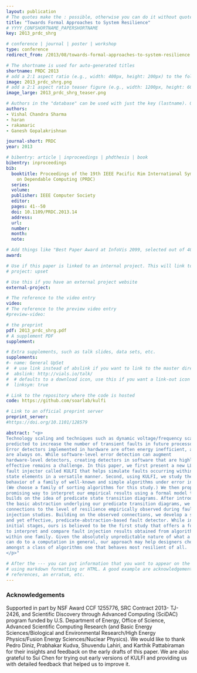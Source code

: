 ```yaml
---
layout: publication
# The quotes make the : possible, otherwise you can do it without quotes
title: "Towards Formal Approaches to System Resilience"
# YYYY_CONFSHORTNAME_PAPERSHORTNAME
key: 2013_prdc_shrg

# conference | journal | poster | workshop
type: conference
redirect_from: /2013/08/towards-formal-approaches-to-system-resilience

# The shortname is used for auto-generated titles
shortname: PRDC 2013
# add a 2:1 aspect ratio (e.g., width: 400px, height: 200px) to the folder /assets/images/papers/
image: 2013_prdc_shrg.png
# add a 2:1 aspect ratio teaser figure (e.g., width: 1200px, height: 600px) to the folder /assets/images/papers/
image_large: 2013_prdc_shrg_teaser.png

# Authors in the "database" can be used with just the key (lastname). Others can be written properly.
authors:
- Vishal Chandra Sharma
- haran
- rakamaric
- Ganesh Gopalakrishnan

journal-short: PRDC
year: 2013

# bibentry: article | inproceedings | phdthesis | book
bibentry: inproceedings
bib:
  booktitle: Proceedings of the 19th IEEE Pacific Rim International Symposium
    on Dependable Computing (PRDC)
  series:
  volume:
  publisher: IEEE Computer Society
  editor:
  pages: 41--50
  doi: 10.1109/PRDC.2013.14
  address:
  url:
  number:
  month:
  note:

# Add things like "Best Paper Award at InfoVis 2099, selected out of 4000 submissions"
award:

# Use if this paper is linked to an internal project. This will link to the project site
# project: upset

# Use this if you have an external project website
external-project:

# The reference to the video entry
video:
# The reference to the preview video entry
#preview-video:

# the preprint
pdf: 2013_prdc_shrg.pdf
# A supplement PDF
supplement:

# Extra supplements, such as talk slides, data sets, etc.
supplements:
#- name: General UpSet
#  # use link instead of abslink if you want to link to the master directory
#  abslink: http://vials.io/talk/
#  # defaults to a download icon, use this if you want a link-out icon
#  linksym: true

# Link to the repository where the code is hosted
code: https://github.com/soarlab/kulfi

# Link to an official preprint server
preprint_server:
#https://doi.org/10.1101/128579

abstract: "<p>
Technology scaling and techniques such as dynamic voltage/frequency scaling are
predicted to increase the number of transient faults in future processors.
Error detectors implemented in hardware are often energy inefficient, as they
are always on. While software-level error detection can augment
hardware-level detectors, creating detectors in software that are highly
effective remains a challenge. In this paper, we first present a new LLVM-level
fault injector called KULFI that helps simulate faults occurring within CPU
state elements in a versatile manner. Second, using KULFI, we study the
behavior of a family of well-known and simple algorithms under error injection.
(We choose a family of sorting algorithms for this study.) We then propose a
promising way to interpret our empirical results using a formal model that
builds on the idea of predicate state transition diagrams. After introducing
the basic abstraction underlying our predicate transition diagrams, we draw
connections to the level of resilience empirically observed during fault
injection studies. Building on the observed connections, we develop a simple,
and yet effective, predicate-abstraction-based fault detector. While in its
initial stages, ours is believed to be the first study that offers a formal way
to interpret and compare fault injection results obtained from algorithms from
within one family. Given the absolutely unpredictable nature of what a fault
can do to a computation in general, our approach may help designers choose
amongst a class of algorithms one that behaves most resilient of all.
</p>"

# After the --- you can put information that you want to appear on the website
# using markdown formatting or HTML. A good example are acknowledgements, extra
# references, an erratum, etc.
---
```

### Acknowledgements

Supported in part by NSF Award CCF 1255776, SRC Contract 2013- TJ-2426, and
Scientific Discovery through Advanced Computing (SciDAC) program funded by U.S.
Department of Energy, Office of Science, Advanced Scientific Computing Research
(and Basic Energy Sciences/Biological and Environmental Research/High Energy
Physics/Fusion Energy Sciences/Nuclear Physics).
We would like to thank Pedro Diniz, Prabhakar Kudva, Shuvendu Lahiri, and
Karthik Pattabiraman for their insights and feedback on the early drafts of
this paper. We are also grateful to Sui Chen for trying out early versions of
KULFI and providing us with detailed feedback that helped us to improve it.

